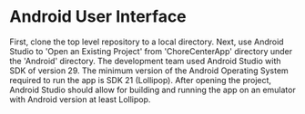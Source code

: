 # Android User Interface

First, clone the top level repository to a local directory. Next, use Android Studio to 'Open an Existing Project' from 'ChoreCenterApp' directory under the 'Android' directory.
The development team used Android Studio with SDK of version 29. The minimum version of the Android Operating System required to run the app is SDK 21 (Lollipop). After opening the project, Android Studio should allow for building and running the app on an emulator with Android version at least Lollipop.
